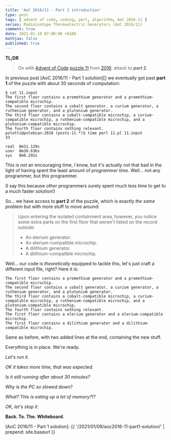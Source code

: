 ```yaml
---
title: 'AoC 2016/11 - Part 2 introduction'
type: post
tags: [ advent of code, coding, perl, algorithm, AoC 2016-11 ]
series: Radioisotope Thermoelectric Generators (AoC 2016/11)
comment: true
date: 2021-01-10 07:00:00 +0100
mathjax: false
published: true
---
```


**TL;DR**

> On with [Advent of Code][] [puzzle 11][p11] from [2016][aoc2016]: attack to
> **part 2**.

In previous post [AoC 2016/11 - Part 1 solution][] we eventually got past
**part 1** of the puzzle with about 30 seconds of computation:

```
$ cat 11.input
The first floor contains a promethium generator and a promethium-compatible microchip.
The second floor contains a cobalt generator, a curium generator, a ruthenium generator, and a plutonium generator.
The third floor contains a cobalt-compatible microchip, a curium-compatible microchip, a ruthenium-compatible microchip, and a plutonium-compatible microchip.
The fourth floor contains nothing relevant.
poletti@polebian:2016 (posts-11 *)$ time perl 11.pl 11.input
33

real  0m31.129s
user  0m30.636s
sys	  0m0.292s
```

This is not an encouraging time, I know, but it's actually not that bad in
the light of having spent the least amount of *programmer time*. Well...
not any programmer, but *this* programmer.

(I say this because *other* programmers surely spent much less time to get
to a much faster solution!)

So... we have access to **part 2** of the puzzle, which is exactly *the
same problem* but with more stuff to move around:

> Upon entering the isolated containment area, however, you notice some
> extra parts on the first floor that weren't listed on the record
> outside:
> - An elerium generator.
> - An elerium-compatible microchip.
> - A dilithium generator.
> - A dilithium-compatible microchip.

Well... our code is *theoretically* equipped to tackle this, let's just
craft a different input file, right? Here it is:

```
The first floor contains a promethium generator and a promethium-compatible microchip.
The second floor contains a cobalt generator, a curium generator, a ruthenium generator, and a plutonium generator.
The third floor contains a cobalt-compatible microchip, a curium-compatible microchip, a ruthenium-compatible microchip, and a plutonium-compatible microchip.
The fourth floor contains nothing relevant.
The first floor contains a elerium generator and a elerium-compatible microchip.
The first floor contains a dilithium generator and a dilithium-compatible microchip.
```

Same as before, with two added lines at the end, containing the new stuff.

Everything is in place. We're ready.

*Let's run it.*

*OK it takes more time, that was expected.*

*Is it still running after about 30 minutes?*

*Why is the PC so slowed down?*

*What? This is eating up a lot of memory?!?*

*OK, let's stop it.*

**Back. To. The. Whiteboard.**


[p11]: https://adventofcode.com/2016/day/11
[aoc2016]: https://adventofcode.com/2016/
[Advent of Code]: https://adventofcode.com/
[Perl]: https://www.perl.org/
[AoC 2016/11 - Part 1 solution]: {{ '/2021/01/09/aoc2016-11-part1-solution/' | prepend: site.baseurl }}
